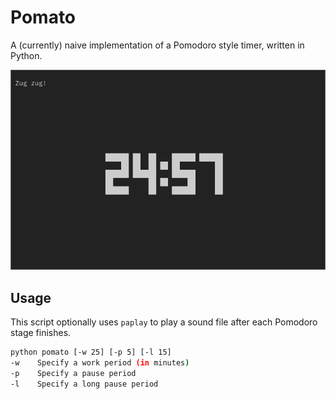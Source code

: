 # Pomato

A (currently) naive implementation of a Pomodoro style timer, written in Python.


![Work, you peon!](screenshot.png)

## Usage
This script optionally uses `paplay` to play a sound file after each Pomodoro stage finishes.


```bash
python pomato [-w 25] [-p 5] [-l 15]
-w    Specify a work period (in minutes)
-p    Specify a pause period
-l    Specify a long pause period
```